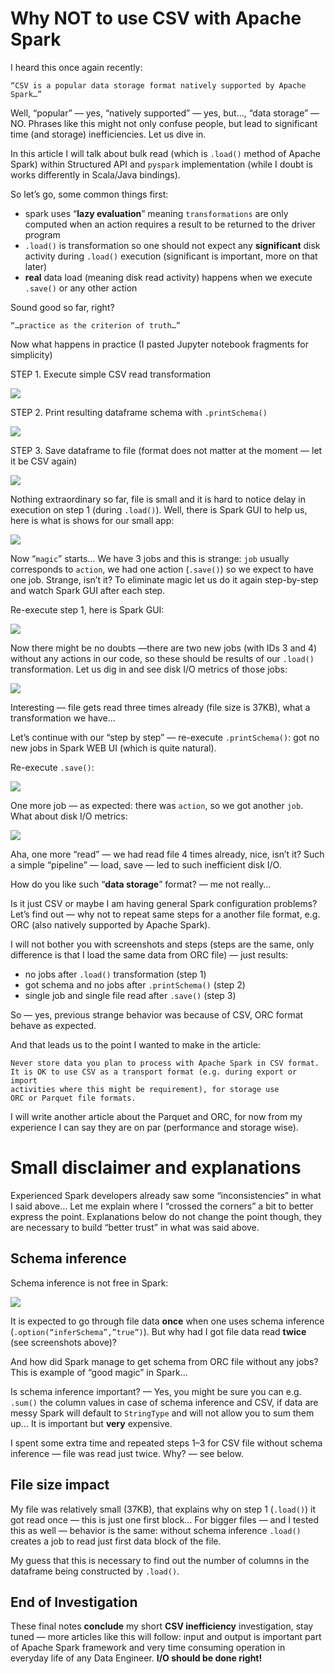 # Why NOT to use CSV with Apache Spark

I heard this once again recently:

    “CSV is a popular data storage format natively supported by Apache Spark…”

Well, “popular” — yes, “natively supported” — yes, but…, “data storage” — NO. 
Phrases like this might not only confuse people, but lead to significant time 
(and storage) inefficiencies. Let us dive in.

In this article I will talk about bulk read (which is `.load()` method of Apache Spark) 
within Structured API and `pyspark` implementation (while I doubt is works differently 
in Scala/Java bindings).

So let’s go, some common things first:

* spark uses “**lazy evaluation**” meaning `transformations` are only computed when an action requires a result to be returned to the driver program
* `.load()` is transformation so one should not expect any **significant** disk activity during `.load()` execution (significant is important, more on that later)
* **real** data load (meaning disk read activity) happens when we execute `.save()` or any other action

Sound good so far, right?

    “…practice as the criterion of truth…”

Now what happens in practice (I pasted Jupyter notebook fragments for simplicity)

STEP 1. Execute simple CSV read transformation

![](../images/code1.png)

STEP 2. Print resulting dataframe schema with `.printSchema()`

![](../images/code2.png)

STEP 3. Save dataframe to file (format does not matter at the moment — let it be CSV again)

![](../images/code3.png)

Nothing extraordinary so far, file is small and it is hard to notice delay in execution on step 1 (during `.load()`). Well, there is Spark GUI to help us, here is what is shows for our small app:

![](../images/gui1.png)

Now “`magic`” starts… We have 3 jobs and this is strange: `job` usually corresponds to `action`, we had one action (`.save()`) so we expect to have one job. Strange, isn’t it? To eliminate magic let us do it again step-by-step and watch Spark GUI after each step.

Re-execute step 1, here is Spark GUI:

![](../images/gui2.png)

Now there might be no doubts —there are two new jobs (with IDs 3 and 4) without any actions in our code, so these should be results of our `.load()` transformation. Let us dig in and see disk I/O metrics of those jobs:

![](../images/gui3.png)

Interesting — file gets read three times already (file size is 37KB), what a transformation we have…

Let’s continue with our “step by step” — re-execute `.printSchema()`: got no new jobs in Spark WEB UI (which is quite natural).

Re-execute `.save()`:

![](../images/gui4.png)

One more job — as expected: there was `action`, so we got another `job`. What about disk I/O metrics:

![](../images/gui5.png)

Aha, one more “read” — we had read file 4 times already, nice, isn’t it? Such a simple “pipeline” — load, save — led to such inefficient disk I/O.

How do you like such “**data storage**” format? — me not really…

Is it just CSV or maybe I am having general Spark configuration problems? Let’s find out — why not to repeat same steps for a another file format, e.g. ORC (also natively supported by Apache Spark).

I will not bother you with screenshots and steps (steps are the same, only difference is that I load the same data from ORC file) — just results:

* no jobs after `.load()` transformation (step 1)
* got schema and no jobs after `.printSchema()` (step 2)
* single job and single file read after `.save()` (step 3)

So — yes, previous strange behavior was because of CSV, ORC format behave as expected.

And that leads us to the point I wanted to make in the article:

    Never store data you plan to process with Apache Spark in CSV format. 
    It is OK to use CSV as a transport format (e.g. during export or import 
    activities where this might be requirement), for storage use 
    ORC or Parquet file formats.

I will write another article about the Parquet and ORC, for now from my experience I can say they are on par (performance and storage wise).

# Small disclaimer and explanations

Experienced Spark developers already saw some “inconsistencies” in what I said above… Let me explain where I “crossed the corners” a bit to better express the point. Explanations below do not change the point though, they are necessary to build “better trust” in what was said above.

## Schema inference

Schema inference is not free in Spark:

![](../images/docs1.png)

It is expected to go through file data **once** when one uses schema inference (`.option(“inferSchema”,”true”)`). But why had I got file data read **twice** (see screenshots above)?

And how did Spark manage to get schema from ORC file without any jobs? This is example of “good magic” in Spark…

Is schema inference important? — Yes, you might be sure you can e.g. `.sum()` the column values in case of schema inference and CSV, if data are messy Spark will default to `StringType` and will not allow you to sum them up… It is important but **very** expensive.

I spent some extra time and repeated steps 1–3 for CSV file without schema inference — file was read just twice. Why? — see below.

## File size impact

My file was relatively small (37KB), that explains why on step 1 (`.load()`) it got read once — this is just one first block… For bigger files — and I tested this as well — behavior is the same: without schema inference `.load()` creates a job to read just first data block of the file.

My guess that this is necessary to find out the number of columns in the dataframe being constructed by `.load()`.

## End of Investigation

These final notes **conclude** my short **CSV inefficiency** investigation, stay tuned — more articles like this will follow: input and output is important part of Apache Spark framework and very time consuming operation in everyday life of any Data Engineer. **I/O should be done right!**


